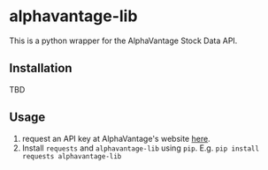 # alphavantage-lib

This is a python wrapper for the AlphaVantage Stock Data API.

## Installation

TBD

## Usage

1. request an API key at AlphaVantage's website
[here](http://www.alphavantage.co/support/#api-key).
2. Install `requests` and `alphavantage-lib` using `pip`. E.g. `pip install
   requests alphavantage-lib`

